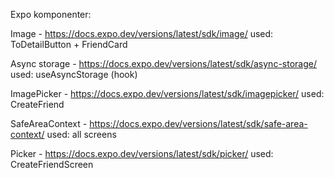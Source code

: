 Expo komponenter:

Image - https://docs.expo.dev/versions/latest/sdk/image/
used: ToDetailButton + FriendCard

Async storage - https://docs.expo.dev/versions/latest/sdk/async-storage/
used: useAsyncStorage (hook)

ImagePicker - https://docs.expo.dev/versions/latest/sdk/imagepicker/
used: CreateFriend

SafeAreaContext - https://docs.expo.dev/versions/latest/sdk/safe-area-context/
used: all screens

Picker - https://docs.expo.dev/versions/latest/sdk/picker/
used: CreateFriendScreen

